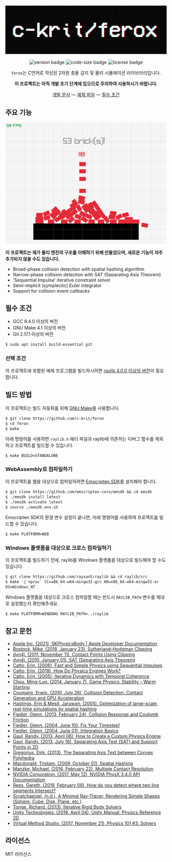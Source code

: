 <div align="center">

<img src="https://raw.githubusercontent.com/c-krit/ferox/main/examples/res/images/logo.png" alt="c-krit/ferox"><br>

![version badge](https://img.shields.io/github/v/release/c-krit/ferox?include_prereleases)
![code-size badge](https://img.shields.io/github/languages/code-size/c-krit/ferox?color=brightgreen)
![license badge](https://img.shields.io/github/license/c-krit/ferox)

`ferox`는 C언어로 작성된 2차원 충돌 감지 및 물리 시뮬레이션 라이브러리입니다.

**이 프로젝트는 아직 개발 초기 단계에 있으므로 주의하여 사용하시기 바랍니다.**

[개발 문서](https://github.com/c-krit/ferox/wiki) &mdash;
[예제 파일](https://github.com/c-krit/ferox/tree/main/examples) &mdash;
[필수 조건](#필수-조건)

</div>

## 주요 기능

<img src="https://raw.githubusercontent.com/c-krit/ferox/main/examples/res/images/bricks.gif" width="600" alt="Bricks!">  

**이 프로젝트는 제가 물리 엔진의 구조를 이해하기 위해 만들었으며, 새로운 기능이 자주 추가되지 않을 수도 있습니다.**

- Broad-phase collision detection with spatial hashing algorithm
- Narrow-phase collision detection with SAT (Separating Axis Theorem)
- 'Sequential Impulse' iterative constraint solver
- Semi-implicit (symplectic) Euler integrator
- Support for collision event callbacks

## 필수 조건

- GCC 9.4.0 이상의 버전
- GNU Make 4.1 이상의 버전
- Git 2.17.1 이상의 버전

```console
$ sudo apt install build-essential git
```

### 선택 조건

이 프로젝트에 포함된 예제 프로그램을 빌드하시려면 [raylib 4.0.0 이상의 버전](https://github.com/raysan5/raylib)이 필요합니다.

## 빌드 방법

이 프로젝트는 빌드 자동화를 위해 [GNU Make](https://www.gnu.org/software/make)를 사용합니다.

```console
$ git clone https://github.com/c-krit/ferox
$ cd ferox
$ make
```

아래 명령어를 사용하면 `raylib.h` 헤더 파일과 raylib에 의존하는 디버그 함수를 제외하고 프로젝트를 빌드할 수 있습니다.

```console
$ make BUILD=STANDALONE
```

### WebAssembly로 컴파일하기

이 프로젝트를 웹을 대상으로 컴파일하려면 [Emscripten SDK](https://emscripten.org/docs/introducing_emscripten/about_emscripten.html)를 설치해야 합니다.

```console
$ git clone https://github.com/emscripten-core/emsdk && cd emsdk
$ ./emsdk install latest
$ ./emsdk activate latest
$ source ./emsdk_env.sh
```

Emscripten SDK의 환경 변수 설정이 끝나면, 아래 명령어를 사용하여 프로젝트를 빌드할 수 있습니다.

```console
$ make PLATFORM=WEB
```

### Windows 플랫폼을 대상으로 크로스 컴파일하기

이 프로젝트를 빌드하기 전에, raylib를 Windows 플랫폼을 대상으로 빌드해야 할 수도 있습니다.

```console
$ git clone https://github.com/raysan5/raylib && cd raylib/src
$ make -j`nproc` CC=x86_64-w64-mingw32-gcc AR=x86_64-w64-mingw32-ar OS=Windows_NT
```

Windows 플랫폼을 대상으로 크로스 컴파일할 때는 반드시 `RAYLIB_PATH` 변수를 제대로 설정했는지 확인해주세요.

```console
$ make PLATFORM=WINDOWS RAYLIB_PATH=../raylib
```

## 참고 문헌

- [Apple Inc. (2021), SKPhysicsBody | Apple Developer Documentation](https://developer.apple.com/documentation/spritekit/skphysicsbody)
- [Bostock, Mike. (2018, January 23), Sutherland–Hodgman Clipping](https://observablehq.com/@mbostock/sutherland-hodgman-clipping)
- [dyn4j. (2011, November 11), Contact Points Using Clipping](http://www.dyn4j.org/2011/11/contact-points-using-clipping)
- [dyn4j. (2010, January 01), SAT (Separating Axis Theorem)](http://dyn4j.org/2010/01/sat)
- [Catto, Erin. (2006), Fast and Simple Physics using Sequential Impulses](https://box2d.org/files/ErinCatto_SequentialImpulses_GDC2006.pdf)
- [Catto, Erin. (2019), How Do Physics Engines Work?](https://github.com/erincatto/box2d-lite/blob/master/docs/HowDoPhysicsEnginesWork.pdf)
- [Catto, Erin. (2005), Iterative Dynamics with Temporal Coherence](https://box2d.org/files/ErinCatto_IterativeDynamics_GDC2005.pdf)
- [Chou, Ming-Lun. (2014, January 7), Game Physics: Stability – Warm Starting](http://allenchou.net/2014/01/game-physics-stability-warm-starting/)
- [Coumans, Erwin. (2010, July 26), Collision Detection: Contact Generation and GPU Acceleration](https://sgvr.kaist.ac.kr/~sungeui/Collision_tutorial/Erwin.pdf)
- [Hastings, Erin & Mesit, Jaruwan. (2005). Optimization of large-scale, real-time simulations by spatial hashing](http://www.cs.ucf.edu/~jmesit/publications/scsc%202005.pdf)
- [Fiedler, Glenn. (2013, February 24), Collision Response and Coulomb Friction](https://gafferongames.com/post/collision_response_and_coulomb_friction)
- [Fiedler, Glenn. (2004, June 10), Fix Your Timestep!](https://gafferongames.com/post/fix_your_timestep)
- [Fiedler, Glenn. (2004, June 01), Integration Basics](https://gafferongames.com/post/integration_basics)
- [Gaul, Randy. (2013, April 06), How to Create a Custom Physics Engine](https://gamedevelopment.tutsplus.com/series/how-to-create-a-custom-physics-engine--gamedev-12715)
- [Gaul, Randy. (2013, July 16), Separating Axis Test (SAT) and Support Points in 2D](http://www.randygaul.net/wp-content/uploads/2013/07/SATandSupportPoints.pdf)
- [Gregorius, Dirk. (2013), The Separating Axis Test between Convex Polyhedra](https://storage.googleapis.com/google-code-archive-downloads/v2/code.google.com/box2d/DGregorius_GDC2013.zip)
- [Macdonald, Tristam. (2009, October 01), Spatial Hashing](https://www.gamedev.net/tutorials/programming/general-and-gameplay-programming/spatial-hashing-r2697/)
- [Manzke, Michael. (2016, February 22), Multiple Contact Resolution](https://www.scss.tcd.ie/~manzkem/CS7057/cs7057-1516-10-MultipleContacts-mm.pdf)
- [NVIDIA Corporation. (2017, May 12), NVIDIA PhysX 3.4.0 API Documentation](https://docs.nvidia.com/gameworks/content/gameworkslibrary/physx/guide/Manual/Index.html)
- [Rees, Gareth. (2019, February 09), How do you detect where two line segments intersect?](https://stackoverflow.com/a/565282)
- [Scratchapixel. (n.d.), A Minimal Ray-Tracer: Rendering Simple Shapes (Sphere, Cube, Disk, Plane, etc.)](https://www.scratchapixel.com/lessons/3d-basic-rendering/minimal-ray-tracer-rendering-simple-shapes/ray-sphere-intersection)
- [Tonge, Richard. (2013), Iterative Rigid Body Solvers](https://storage.googleapis.com/google-code-archive-downloads/v2/code.google.com/box2d/Tonge_Richard_PhysicsForGame.pdf)
- [Unity Technologies. (2018, April 04), Unity Manual: Physics Reference 2D](https://docs.unity3d.com/Manual/Physics2DReference.html)
- [Virtual Method Studio. (2017, November 21), Physics 101 #3: Solvers](http://blog.virtualmethodstudio.com/2017/11/physics-101-3-solvers)

## 라이선스

MIT 라이선스
